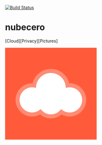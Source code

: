 [![Build Status](https://travis-ci.org/debugsquad/nubecero.svg?branch=dev)](https://travis-ci.org/debugsquad/nubecero)

# nubecero
[Cloud][Privacy][Pictures]

<img src="https://raw.githubusercontent.com/debugsquad/nubecero/master/logo.png" width="300" alt="nubecero" />
